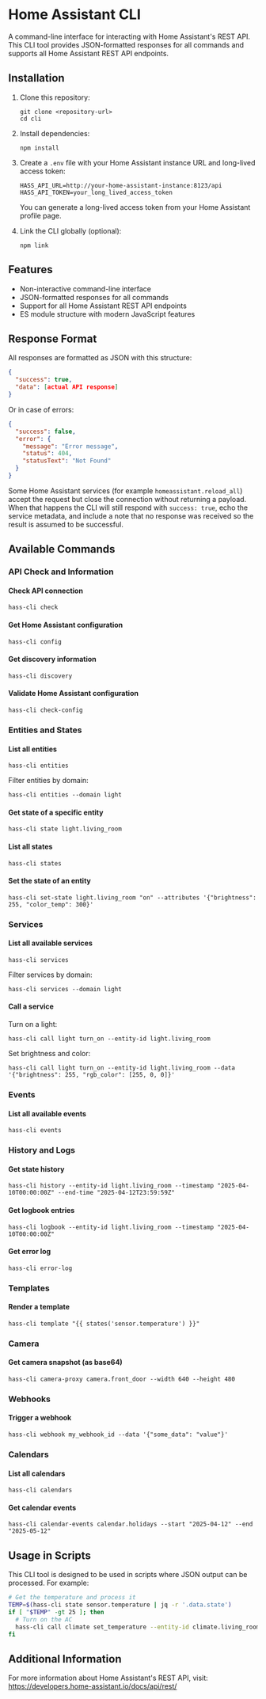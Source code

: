 # Home Assistant CLI

A command-line interface for interacting with Home Assistant's REST API. This CLI tool provides JSON-formatted responses for all commands and supports all Home Assistant REST API endpoints.

## Installation

1. Clone this repository:
   ```
   git clone <repository-url>
   cd cli
   ```

2. Install dependencies:
   ```
   npm install
   ```

3. Create a `.env` file with your Home Assistant instance URL and long-lived access token:
   ```
   HASS_API_URL=http://your-home-assistant-instance:8123/api
   HASS_API_TOKEN=your_long_lived_access_token
   ```

   You can generate a long-lived access token from your Home Assistant profile page.

4. Link the CLI globally (optional):
   ```
   npm link
   ```

## Features

- Non-interactive command-line interface
- JSON-formatted responses for all commands
- Support for all Home Assistant REST API endpoints
- ES module structure with modern JavaScript features

## Response Format

All responses are formatted as JSON with this structure:

```json
{
  "success": true,
  "data": [actual API response]
}
```

Or in case of errors:

```json
{
  "success": false,
  "error": {
    "message": "Error message",
    "status": 404,
    "statusText": "Not Found"
  }
}
```

Some Home Assistant services (for example `homeassistant.reload_all`) accept the request but close the
connection without returning a payload. When that happens the CLI will still respond with
`success: true`, echo the service metadata, and include a note that no response was received so the
result is assumed to be successful.

## Available Commands

### API Check and Information

#### Check API connection
```
hass-cli check
```

#### Get Home Assistant configuration
```
hass-cli config
```

#### Get discovery information
```
hass-cli discovery
```

#### Validate Home Assistant configuration
```
hass-cli check-config
```

### Entities and States

#### List all entities
```
hass-cli entities
```

Filter entities by domain:
```
hass-cli entities --domain light
```

#### Get state of a specific entity
```
hass-cli state light.living_room
```

#### List all states
```
hass-cli states
```

#### Set the state of an entity
```
hass-cli set-state light.living_room "on" --attributes '{"brightness": 255, "color_temp": 300}'
```

### Services

#### List all available services
```
hass-cli services
```

Filter services by domain:
```
hass-cli services --domain light
```

#### Call a service
Turn on a light:
```
hass-cli call light turn_on --entity-id light.living_room
```

Set brightness and color:
```
hass-cli call light turn_on --entity-id light.living_room --data '{"brightness": 255, "rgb_color": [255, 0, 0]}'
```

### Events

#### List all available events
```
hass-cli events
```

### History and Logs

#### Get state history
```
hass-cli history --entity-id light.living_room --timestamp "2025-04-10T00:00:00Z" --end-time "2025-04-12T23:59:59Z"
```

#### Get logbook entries
```
hass-cli logbook --entity-id light.living_room --timestamp "2025-04-10T00:00:00Z"
```

#### Get error log
```
hass-cli error-log
```

### Templates

#### Render a template
```
hass-cli template "{{ states('sensor.temperature') }}"
```

### Camera

#### Get camera snapshot (as base64)
```
hass-cli camera-proxy camera.front_door --width 640 --height 480
```

### Webhooks

#### Trigger a webhook
```
hass-cli webhook my_webhook_id --data '{"some_data": "value"}'
```

### Calendars

#### List all calendars
```
hass-cli calendars
```

#### Get calendar events
```
hass-cli calendar-events calendar.holidays --start "2025-04-12" --end "2025-05-12"
```

## Usage in Scripts

This CLI tool is designed to be used in scripts where JSON output can be processed. For example:

```bash
# Get the temperature and process it
TEMP=$(hass-cli state sensor.temperature | jq -r '.data.state')
if [ "$TEMP" -gt 25 ]; then
  # Turn on the AC
  hass-cli call climate set_temperature --entity-id climate.living_room --data '{"temperature": 23}'
fi
```

## Additional Information

For more information about Home Assistant's REST API, visit: https://developers.home-assistant.io/docs/api/rest/